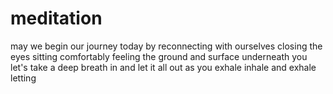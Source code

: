 # meditation
may we begin our journey today by reconnecting with ourselves closing the eyes sitting comfortably feeling the ground and surface underneath you let's  take a deep breath in and let it all out as you exhale inhale and exhale letting
